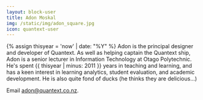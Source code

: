 ```yaml
---
layout: block-user
title: Adon Moskal
img: /static/img/adon_square.jpg
icon: quantext-user
---
```

{% assign thisyear = 'now' | date: "%Y" %}
Adon is the principal designer and developer of Quantext. As well as helping captain the Quantext ship, Adon is a senior lecturer in Information Technology at Otago Polytechnic. He's spent {{ thisyear | minus: 2011  }} years in teaching and learning, and has a keen interest in learning analytics, student evaluation, and academic development. He is also quite fond of ducks (he thinks they are delicious...) 

Email <a href="mailto:adon@quantext.co.nz">adon@quantext.co.nz</a>.
